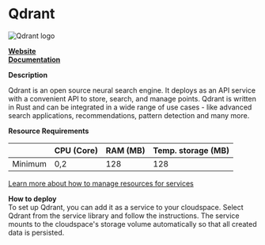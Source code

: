 ﻿# Qdrant

![Qdrant logo](https://api.mogenius.com/file/id/6e4ee805-db28-4881-b380-2ffeaa0e556c)

**[Website](https://qdrant.tech/)**  
**[Documentation](https://qdrant.tech/documentation/)**  

**Description**

Qdrant is an open source neural search engine. It deploys as an API service with a convenient API to store, search, and manage points. Qdrant is written in Rust and can be integrated in a wide range of use cases - like advanced search applications, recommendations, pattern detection and many more.

**Resource Requirements**

||CPU (Core)|RAM (MB)  |Temp. storage (MB)|
|--|--|--|--|
| Minimum | 0,2 | 128 | 128 |

[Learn more about how to manage resources for services](./../../development/resources.md)

**How to deploy**  
To set up Qdrant, you can add it as a service to your cloudspace. Select Qdrant from the service library and follow the instructions. The service mounts to the cloudspace's storage volume automatically so that all created data is persisted.
